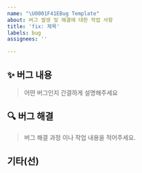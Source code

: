 ```yaml
---
name: "\U0001F41EBug Template"
about: 버그 발생 및 해결에 대한 작업 사항
title: 'fix: 제목'
labels: bug
assignees: ''

---
```


## ✨ 버그 내용

> 어떤 버그인지 간결하게 설명해주세요

##  🔍 버그 해결

>  버그 해결 과정 이나 작업 내용을 적어주세요.

##  기타(선)
